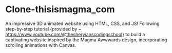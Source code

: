 # Clone-thisismagma_com
An impressive 3D animated website using HTML, CSS, and JS! Following step-by-step tutorial {provided by ~ https://www.youtube.com/@thesheryianscodingschool} to build a captivating website inspired by the Magma Awwwards design, incorporating scrolling animations with Canvas.
